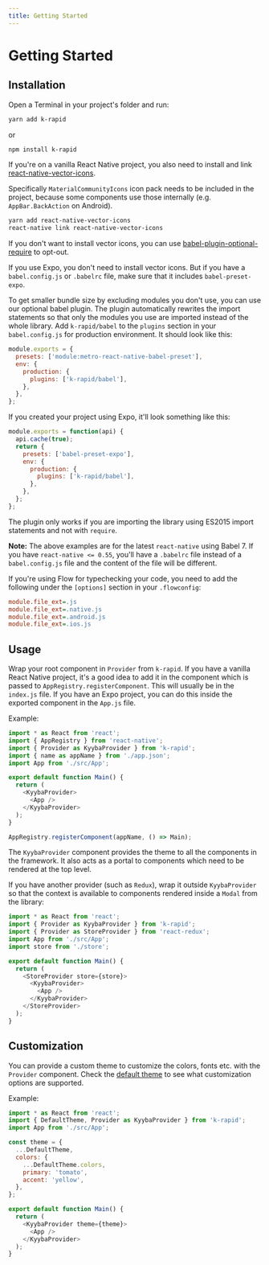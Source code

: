 ```yaml
---
title: Getting Started
---
```


# Getting Started

## Installation

Open a Terminal in your project's folder and run:

```sh
yarn add k-rapid
```
or
```sh
npm install k-rapid
```
If you're on a vanilla React Native project, you also need to install and link [react-native-vector-icons](https://github.com/oblador/react-native-vector-icons).

Specifically `MaterialCommunityIcons` icon pack needs to be included in the project, because some components use those internally (e.g. `AppBar.BackAction` on Android). 

```sh
yarn add react-native-vector-icons
react-native link react-native-vector-icons
```


If you don't want to install vector icons, you can use [babel-plugin-optional-require](https://github.com/satya164/babel-plugin-optional-require) to opt-out.

If you use Expo, you don't need to install vector icons. But if you have a `babel.config.js` or `.babelrc` file, make sure that it includes `babel-preset-expo`.

To get smaller bundle size by excluding modules you don't use, you can use our optional babel plugin. The plugin automatically rewrites the import statements so that only the modules you use are imported instead of the whole library. Add `k-rapid/babel` to the `plugins` section in your `babel.config.js` for production environment. It should look like this:

```js
module.exports = {
  presets: ['module:metro-react-native-babel-preset'],
  env: {
    production: {
      plugins: ['k-rapid/babel'],
    },
  },
};
```

If you created your project using Expo, it'll look something like this:

```js
module.exports = function(api) {
  api.cache(true);
  return {
    presets: ['babel-preset-expo'],
    env: {
      production: {
        plugins: ['k-rapid/babel'],
      },
    },
  };
};
```

The plugin only works if you are importing the library using ES2015 import statements and not with `require`.

**Note:** The above examples are for the latest `react-native` using Babel 7. If you have `react-native <= 0.55`, you'll have a `.babelrc` file instead of a `babel.config.js` file and the content of the file will be different.

If you're using Flow for typechecking your code, you need to add the following under the `[options]` section in your `.flowconfig`:

```ini
module.file_ext=.js
module.file_ext=.native.js
module.file_ext=.android.js
module.file_ext=.ios.js
```

## Usage

Wrap your root component in `Provider` from `k-rapid`. If you have a vanilla React Native project, it's a good idea to add it in the component which is passed to `AppRegistry.registerComponent`. This will usually be in the `index.js` file. If you have an Expo project, you can do this inside the exported component in the `App.js` file.

Example:

```js
import * as React from 'react';
import { AppRegistry } from 'react-native';
import { Provider as KyybaProvider } from 'k-rapid';
import { name as appName } from './app.json';
import App from './src/App';

export default function Main() {
  return (
    <KyybaProvider>
      <App />
    </KyybaProvider>
  );
}

AppRegistry.registerComponent(appName, () => Main);
```

The `KyybaProvider` component provides the theme to all the components in the framework. It also acts as a portal to components which need to be rendered at the top level.

If you have another provider (such as `Redux`), wrap it outside `KyybaProvider` so that the context is available to components rendered inside a `Modal` from the library:

```js
import * as React from 'react';
import { Provider as KyybaProvider } from 'k-rapid';
import { Provider as StoreProvider } from 'react-redux';
import App from './src/App';
import store from './store';

export default function Main() {
  return (
    <StoreProvider store={store}>
      <KyybaProvider>
        <App />
      </KyybaProvider>
    </StoreProvider>
  );
}
```

## Customization

You can provide a custom theme to customize the colors, fonts etc. with the `Provider` component. Check the [default theme](https://github.com/manikandan-kyyba/k-rapid/blob/main/src/styles/DefaultTheme.tsx) to see what customization options are supported.

Example:

```js
import * as React from 'react';
import { DefaultTheme, Provider as KyybaProvider } from 'k-rapid';
import App from './src/App';

const theme = {
  ...DefaultTheme,
  colors: {
    ...DefaultTheme.colors,
    primary: 'tomato',
    accent: 'yellow',
  },
};

export default function Main() {
  return (
    <KyybaProvider theme={theme}>
      <App />
    </KyybaProvider>
  );
}
```
